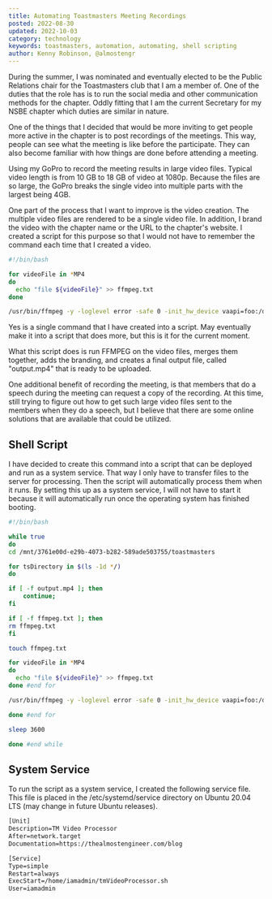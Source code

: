 ```yaml
---
title: Automating Toastmasters Meeting Recordings
posted: 2022-08-30
updated: 2022-10-03
category: technology
keywords: toastmasters, automation, automating, shell scripting
author: Kenny Robinson, @almostengr
---
```


During the summer, I was nominated and eventually elected to be the Public Relations chair 
for the Toastmasters club that I am a member of. One of the duties that the role has is 
to run the social media and other communication methods for the chapter. Oddly fitting 
that I am the current Secretary for my NSBE chapter which duties are similar in nature. 

One of the things that I decided that would be more inviting to get people more active in 
the chapter is to post recordings of the meetings. This way, people can see what the meeting 
is like before the participate. They can also become familiar with how things are done 
before attending a meeting. 

Using my GoPro to record the meeting results in large video files. Typical video length is 
from 10 GB to 18 GB of video at 1080p. Because the files are so large, the GoPro breaks 
the single video into multiple parts with the largest being 4GB. 

One part of the process that I want to improve is the video creation. 
The multiple video files are rendered to be a single video file. In addition, I brand the video 
with the chapter name or the URL to the chapter's website.
I created a script for this purpose so that I would not have to remember the command each 
time that I created a video. 

```bash
#!/bin/bash

for videoFile in *MP4
do
  echo "file ${videoFile}" >> ffmpeg.txt
done

/usr/bin/ffmpeg -y -loglevel error -safe 0 -init_hw_device vaapi=foo:/dev/dri/renderD128 -hwaccel vaapi -hwaccel_output_format nv12 -f concat -i "ffmpeg.txt" -filter_hw_device foo -vf "drawtext=textfile:'towertoastmasters.org':fontcolor=white:fontsize=h/25:x=w-tw-30:y=30:box=1:boxborderw=10:boxcolor=black@0.3:enable='gt(t,0)', format=vaapi|nv12,hwupload" -vcodec h264_vaapi "output.mp4"
```

Yes is a single command that I have created into a script. May eventually make it into a script 
that does more, but this is it for the current moment. 

What this script does is run FFMPEG on the video files, merges them together, adds the branding, 
and creates a final output file, called "output.mp4" that is ready to be uploaded. 

One additional benefit of recording the meeting, is that members that do a speech during the 
meeting can request a copy of the recording. At this time, still trying to figure out how to 
get such large video files sent to the members when they do a speech, but I believe that there 
are some online solutions that are available that could be utilized.

## Shell Script

I have decided to create this command into a script that can be deployed and run as a system service. 
That way I only have to transfer files to the server for processing. Then the script will automatically 
process them when it runs. By setting this up as a system service, I will not have to start it because 
it will automatically run once the operating system has finished booting.

```bash
#!/bin/bash

while true
do
cd /mnt/3761e00d-e29b-4073-b282-589ade503755/toastmasters 

for tsDirectory in $(ls -1d */)
do

if [ -f output.mp4 ]; then
	continue;
fi

if [ -f ffmpeg.txt ]; then
rm ffmpeg.txt
fi

touch ffmpeg.txt

for videoFile in *MP4
do
  echo "file ${videoFile}" >> ffmpeg.txt
done #end for

/usr/bin/ffmpeg -y -loglevel error -safe 0 -init_hw_device vaapi=foo:/dev/dri/renderD128 -hwaccel vaapi -hwaccel_output_format nv12 -f concat -i "ffmpeg.txt" -filter_hw_device foo -vf "drawtext=textfile:'towertoastmasters.org':fontcolor=white:fontsize=h/25:x=w-tw-30:y=30:box=1:boxborderw=10:boxcolor=black@0.3:enable='gt(t,0)', format=vaapi|nv12,hwupload" -vcodec h264_vaapi "output.mp4"

done #end for

sleep 3600

done #end while
```

## System Service

To run the script as a system service, I created the following service file. This file is placed in the 
/etc/systemd/service directory on Ubuntu 20.04 LTS (may change in future Ubuntu releases).

```txt
[Unit]
Description=TM Video Processor
After=network.target
Documentation=https://thealmostengineer.com/blog

[Service]
Type=simple
Restart=always
ExecStart=/home/iamadmin/tmVideoProcessor.sh
User=iamadmin
```


